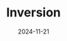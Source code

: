 ---  
layout: startup_page  
title: "Inversion"  
id: "inversionspace.com"  
permalink: "/inversioninversionspace.com11212024/"  
website: "https://www.inversionspace.com/"  
funding_round: "Series A"  
funding_amount: "$44M"  
investors: "Spark Capital, Adjacent, Lockheed Martin Ventures, Kindred Ventures, Y Combinator"  
about: "Inversion pioneers precision on-demand delivery from space to anywhere on Earth. Its autonomous re-entry vehicles deliver goods to remote locations in under an hour, addressing the limitations of traditional terrestrial logistics. This innovative approach aims to transform the $6 trillion logistics industry."  
markets: "Logistics, Space Technology, Transportation"  
hq: "Los Angeles, California, United States"  
founded_year: ""  
linkedin: "https://www.linkedin.com/company/inversion-space/"  
twitter: "https://x.com/inversionspace"  
instagram: ""  
facebook: ""  
crunchbase: "https://www.crunchbase.com/organization/inversion-space"  
pitchbook: "https://pitchbook.com/profiles/company/463890-43"  

date_display: "21-Nov-2024"  
date: "2024-11-21"

# SEO Optimization  
meta_title: "Inversion - Series A Funding ($44M)"  
meta_description: "Inversion, Inversion pioneers precision on-demand delivery from space to anywhere on Earth. Its autonomous re-entry vehicles deliver goods to remote locations in..."  
meta_keywords: "Inversion, Logistics, Space Technology, Transportation, Series A funding"  
canonical_url: "https://startup.projectstartups.com/inversioninversionspace.com11212024/"  
---